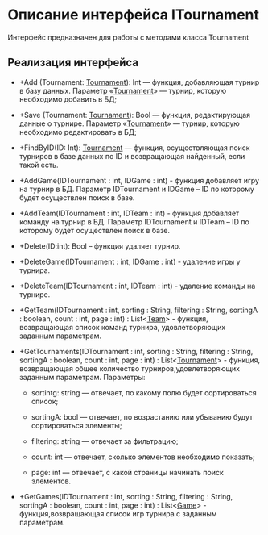 # Описание интерфейса ITournament
Интерфейс предназначен для работы с методами класса Tournament

## Реализация интерфейса
* +Add (Tournament: [Tournament](https://github.com/Tyukhaev/BTP/blob/master/docs/Tournament.md "объект класса Tournament")): Int — функция, добавляющая турнир в базу данных. Параметр «[Tournament](https://github.com/Tyukhaev/BTP/blob/master/docs/Tournament.md "объект класса Tournament")» — турнир, 
которую необходимо добавить в БД;
* +Save (Tournament: [Tournament](https://github.com/Tyukhaev/BTP/blob/master/docs/Tournament.md "объект класса Tournament")): Bool — функция, редактирующая данные о турнире. Параметр «[Tournament](https://github.com/Tyukhaev/BTP/blob/master/docs/Tournament.md "объект класса Tournament")» — 
турнир, которую необходимо редактировать в БД;
* +FindByID(ID: Int): [Tournament](https://github.com/Tyukhaev/BTP/blob/master/docs/Tournament.md "объект класса Tournament")  — функция, осуществляющая поиск турниров в базе данных по ID и возвращающая найденный, если такой есть. 
* +AddGame(IDTournament : int, IDGame : int) - функция добавляет игру на турнир в БД. Параметр IDTournament и IDGame – ID по которому будет осуществлен поиск в базе.
* +AddTeam(IDTournament : int, IDTeam : int) - функция добавляет команду на турнир в БД. Параметр IDTournament и IDTeam – ID по которому будет осуществлен поиск в базе.
* +Delete(ID:int): Bool – функция удаляет турнир.
* +DeleteGame(IDTournament : int, IDGame : int) - удаление игры у турнира.
* +DeleteTeam(IDTournament : int, IDTeam : int) - удаление команды на турнире.
* +GetTeam(IDTournament : int, sorting : String, filtering : String, sortingA : boolean, count : int, page : int) : List<[Team](https://github.com/gogganesko/Orho/blob/master/docs/Team.md "объект класса Team")> - функция, возвращающая список команд турнира, удовлетворяющих заданным параметрам.
* +GetTournaments(IDTournament : int, sorting : String, filtering : String, sortingA : boolean, count : int, page : int) : List<[Tournament](https://github.com/Tyukhaev/BTP/blob/master/docs/Tournament.md "объект класса Tournament")> - функция, возвращающая общее количество турниров,удовлетворяющих заданным параметрам.
Параметры:
	* sortintg: string — отвечает, по какому полю будет сортироваться список;
  
	* sortingA: bool — отвечает, по возрастанию или убыванию будут сортироваться элементы;
  
	* filtering: string — отвечает за фильтрацию;
  
	* count: int — отвечает, сколько элементов необходимо показать;
  
	* page: int — отвечает, с какой страницы начинать поиск элементов.
	
* +GetGames(IDTournament : int, sorting : String, filtering : String, sortingA : boolean, count : int, page : int) : List<[Game](https://github.com/Tyukhaev/BTP/blob/master/docs/Game.md "объект класса Game")> - функция,возвращающая список игр турнира с заданным параметрам.
